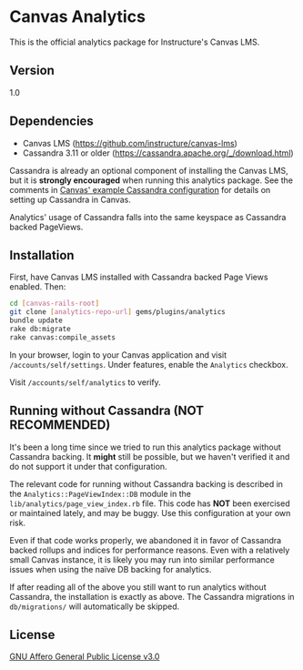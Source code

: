 Canvas Analytics
================

This is the official analytics package for Instructure's Canvas LMS.

Version
-------

1.0

Dependencies
------------

 * Canvas LMS (https://github.com/instructure/canvas-lms)
 * Cassandra 3.11 or older (https://cassandra.apache.org/_/download.html)

Cassandra is already an optional component of installing the Canvas LMS,
but it is **strongly encouraged** when running this analytics package.
See the comments in [Canvas' example Cassandra
configuration](https://github.com/instructure/canvas-lms/blob/stable/config/cassandra.yml.example)
for details on setting up Cassandra in Canvas.

Analytics' usage of Cassandra falls into the same keyspace as Cassandra
backed PageViews.

Installation
------------

First, have Canvas LMS installed with Cassandra backed Page Views
enabled. Then:

```sh
cd [canvas-rails-root]
git clone [analytics-repo-url] gems/plugins/analytics
bundle update
rake db:migrate
rake canvas:compile_assets
```

In your browser, login to your Canvas application and visit
`/accounts/self/settings`. Under features, enable the `Analytics`
checkbox.

Visit `/accounts/self/analytics` to verify.

Running without Cassandra (NOT RECOMMENDED)
-------------------------------------------

It's been a long time since we tried to run this analytics package
without Cassandra backing. It **might** still be possible, but we
haven't verified it and do not support it under that configuration.

The relevant code for running without Cassandra backing is described in
the `Analytics::PageViewIndex::DB` module in the
`lib/analytics/page_view_index.rb` file. This code has **NOT** been
exercised or maintained lately, and may be buggy. Use this configuration
at your own risk.

Even if that code works properly, we abandoned it in favor of Cassandra
backed rollups and indices for performance reasons. Even with a
relatively small Canvas instance, it is likely you may run into similar
performance issues when using the naïve DB backing for analytics.

If after reading all of the above you still want to run analytics
without Cassandra, the installation is exactly as above. The Cassandra
migrations in `db/migrations/` will automatically be skipped.

License
-------

[GNU Affero General Public License v3.0](http://www.gnu.org/licenses/agpl-3.0.html)
